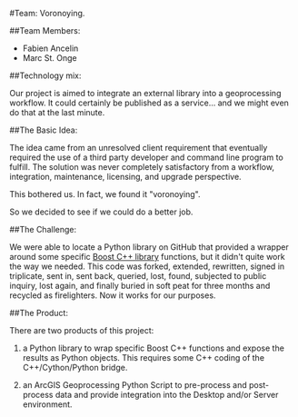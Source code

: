 #Team: Voronoying.


##Team Members:

   * Fabien Ancelin
   * Marc St. Onge
   
   
##Technology mix:

Our project is aimed to integrate an external library into a geoprocessing workflow. It could certainly be published as a service... and we might even do that at the last minute.
   
   
##The Basic Idea:

The idea came from an unresolved client requirement that eventually required the use of a third party developer and command line program to fulfill. The solution was never completely satisfactory from a workflow, integration, maintenance, licensing, and upgrade perspective.
   
This bothered us. In fact, we found it "voronoying".
   
So we decided to see if we could do a better job.
   
   
##The Challenge:

We were able to locate a Python library on GitHub that provided a wrapper around some specific [Boost C++ library](http://www.boost.org/) functions, but it didn't quite work the way we needed. This code was forked, extended, rewritten, signed in triplicate, sent in, sent back, queried, lost, found, subjected to public inquiry, lost again, and finally buried in soft peat for three months and recycled as firelighters. Now it works for our purposes.
   

##The Product:

There are two products of this project:

1. a Python library to wrap specific Boost C++ functions and expose the results as Python objects. This requires some C++ coding of the C++/Cython/Python bridge.
       
2. an ArcGIS Geoprocessing Python Script to pre-process and post-process data and provide integration into the Desktop and/or Server environment.
